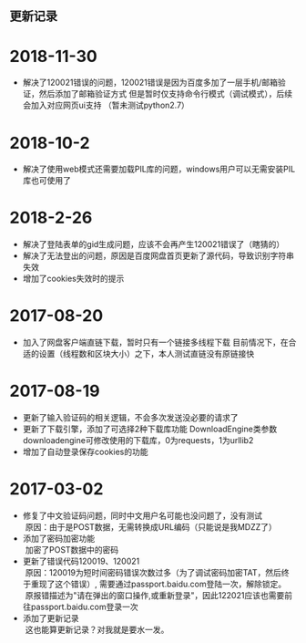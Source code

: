 ## 更新记录
# 2018-11-30
* 解决了120021错误的问题，120021错误是因为百度多加了一层手机/邮箱验证，然后添加了邮箱验证方式
但是暂时仅支持命令行模式（调试模式），后续会加入对应网页ui支持
（暂未测试python2.7）

# 2018-10-2
* 解决了使用web模式还需要加载PIL库的问题，windows用户可以无需安装PIL库也可使用了

# 2018-2-26
* 解决了登陆表单的gid生成问题，应该不会再产生120021错误了（瞎猜的）
* 解决了无法登出的问题，原因是百度网盘首页更新了源代码，导致识别字符串失效
* 增加了cookies失效时的提示

# 2017-08-20
* 加入了网盘客户端直链下载，暂时只有一个链接多线程下载
  目前情况下，在合适的设置（线程数和区块大小）之下，本人测试直链没有原链接快

# 2017-08-19
* 更新了输入验证码的相关逻辑，不会多次发送没必要的请求了
* 更新了下载引擎，添加了可选择2种下载库功能
  DownloadEngine类参数downloadengine可修改使用的下载库，0为requests，1为urllib2
* 增加了自动登录保存cookies的功能

# 2017-03-02
* 修复了中文验证码问题，同时中文用户名可能也没问题了，没有测试  
  原因：由于是POST数据，无需转换成URL编码（只能说是我MDZZ了）
* 添加了密码加密功能  
  加密了POST数据中的密码
* 更新了错误代码120019、120021  
  原因：120019为短时间密码错误次数过多（为了调试密码加密TAT，然后终于重现了这个错误）, 需要通过passport.baidu.com登陆一次，解除锁定。  
  原报错描述为"请在弹出的窗口操作,或重新登录"，因此122021应该也需要前往passport.baidu.com登录一次
* 添加了更新记录  
  这也能算更新记录？对我就是要水一发。
